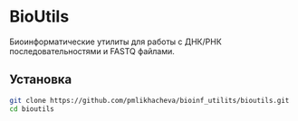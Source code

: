 # BioUtils

Биоинформатические утилиты для работы с ДНК/РНК последовательностями и FASTQ файлами.

## Установка

```bash
git clone https://github.com/pmlikhacheva/bioinf_utilits/bioutils.git
cd bioutils
